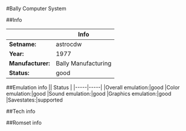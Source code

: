 #Bally Computer System

##Info

||Info|
|-----|-----|
|**Setname:**|astrocdw
|**Year:**|1977
|**Manufacturer:**|Bally Manufacturing
|**Status:**|good

##Emulation info
|| Status |
|-----|-----|
|Overall emulation:|good
|Color emulation:|good
|Sound emulation:|good
|Graphics emulation:|good
|Savestates:|supported

##Tech info

##Romset info

<!--- START OF EDITED COMMENT DO NOT TOUCH TEXT ABOVE-->
